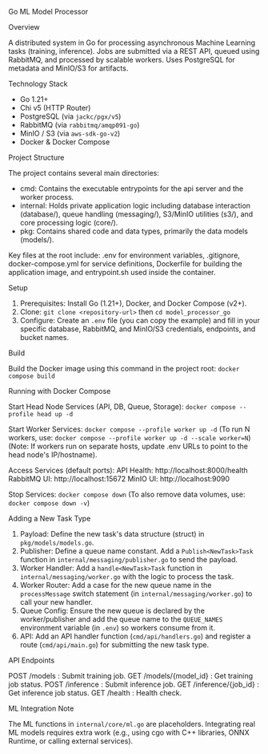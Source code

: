 Go ML Model Processor

Overview

A distributed system in Go for processing asynchronous Machine Learning tasks (training, inference). Jobs are submitted via a REST API, queued using RabbitMQ, and processed by scalable workers. Uses PostgreSQL for metadata and MinIO/S3 for artifacts.

Technology Stack

- Go 1.21+
- Chi v5 (HTTP Router)
- PostgreSQL (via `jackc/pgx/v5`)
- RabbitMQ (via `rabbitmq/amqp091-go`)
- MinIO / S3 (via `aws-sdk-go-v2`)
- Docker & Docker Compose

Project Structure

The project contains several main directories:

- cmd: Contains the executable entrypoints for the api server and the worker process.
- internal: Holds private application logic including database interaction (database/), queue handling (messaging/), S3/MinIO utilities (s3/), and core processing logic (core/).
- pkg: Contains shared code and data types, primarily the data models (models/).

Key files at the root include: .env for environment variables, .gitignore, docker-compose.yml for service definitions, Dockerfile for building the application image, and entrypoint.sh used inside the container.

Setup

1. Prerequisites: Install Go (1.21+), Docker, and Docker Compose (v2+).
2. Clone: `git clone <repository-url>` then `cd model_processor_go`
3. Configure: Create an `.env` file (you can copy the example) and fill in your specific database, RabbitMQ, and MinIO/S3 credentials, endpoints, and bucket names.

Build

Build the Docker image using this command in the project root:
`docker compose build`

Running with Docker Compose

Start Head Node Services (API, DB, Queue, Storage):
`docker compose --profile head up -d`

Start Worker Services:
`docker compose --profile worker up -d`
(To run N workers, use: `docker compose --profile worker up -d --scale worker=N`)
(Note: If workers run on separate hosts, update .env URLs to point to the head node's IP/hostname).

Access Services (default ports):
API Health: http://localhost:8000/health
RabbitMQ UI: http://localhost:15672
MinIO UI: http://localhost:9090

Stop Services:
`docker compose down`
(To also remove data volumes, use: `docker compose down -v`)

Adding a New Task Type

1. Payload: Define the new task's data structure (struct) in `pkg/models/models.go`.
2. Publisher: Define a queue name constant. Add a `Publish<NewTask>Task` function in `internal/messaging/publisher.go` to send the payload.
3. Worker Handler: Add a `handle<NewTask>Task` function in `internal/messaging/worker.go` with the logic to process the task.
4. Worker Router: Add a case for the new queue name in the `processMessage` switch statement (in `internal/messaging/worker.go`) to call your new handler.
5. Queue Config: Ensure the new queue is declared by the worker/publisher and add the queue name to the `QUEUE_NAMES` environment variable (in `.env`) so workers consume from it.
6. API: Add an API handler function (`cmd/api/handlers.go`) and register a route (`cmd/api/main.go`) for submitting the new task type.

API Endpoints

POST /models : Submit training job.
GET /models/{model_id} : Get training job status.
POST /inference : Submit inference job.
GET /inference/{job_id} : Get inference job status.
GET /health : Health check.

ML Integration Note

The ML functions in `internal/core/ml.go` are placeholders. Integrating real ML models requires extra work (e.g., using cgo with C++ libraries, ONNX Runtime, or calling external services).